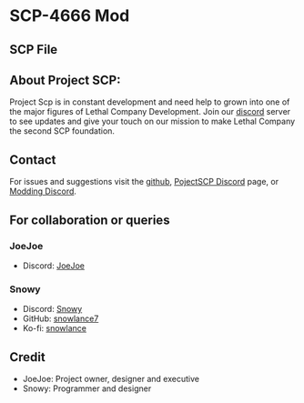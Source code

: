 # SCP-4666 Mod

## SCP File



## About Project SCP:

Project Scp is in constant development and need help to grown into one of the major figures of Lethal Company Development. Join our [discord](https://discord.gg/X8S4wsxggb) server to see updates and give your touch on our mission to make Lethal Company the second SCP foundation.

## Contact

For issues and suggestions visit the [github](https://github.com/snowlance7/SCP4666), [PojectSCP Discord]() page, or [Modding Discord]().

## For collaboration or queries

### JoeJoe

- Discord: [JoeJoe](https://discord.com/users/167920913289838592)

### Snowy
- Discord: [Snowy](https://discord.com/users/327989194087727107)
- GitHub: [snowlance7](https://github.com/snowlance7)
- Ko-fi: [snowlance](https://ko-fi.com/snowlance)

## Credit

- JoeJoe: Project owner, designer and executive
- Snowy: Programmer and designer
